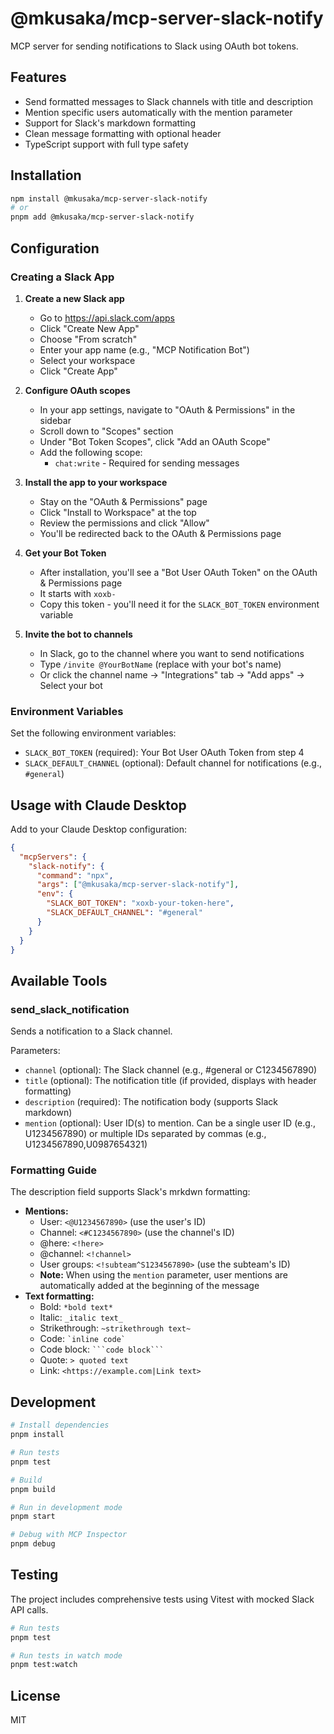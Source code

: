 # @mkusaka/mcp-server-slack-notify

MCP server for sending notifications to Slack using OAuth bot tokens.

## Features

- Send formatted messages to Slack channels with title and description
- Mention specific users automatically with the mention parameter
- Support for Slack's markdown formatting
- Clean message formatting with optional header
- TypeScript support with full type safety

## Installation

```bash
npm install @mkusaka/mcp-server-slack-notify
# or
pnpm add @mkusaka/mcp-server-slack-notify
```

## Configuration

### Creating a Slack App

1. **Create a new Slack app**
   - Go to https://api.slack.com/apps
   - Click "Create New App"
   - Choose "From scratch"
   - Enter your app name (e.g., "MCP Notification Bot")
   - Select your workspace
   - Click "Create App"

2. **Configure OAuth scopes**
   - In your app settings, navigate to "OAuth & Permissions" in the sidebar
   - Scroll down to "Scopes" section
   - Under "Bot Token Scopes", click "Add an OAuth Scope"
   - Add the following scope:
     - `chat:write` - Required for sending messages

3. **Install the app to your workspace**
   - Stay on the "OAuth & Permissions" page
   - Click "Install to Workspace" at the top
   - Review the permissions and click "Allow"
   - You'll be redirected back to the OAuth & Permissions page

4. **Get your Bot Token**
   - After installation, you'll see a "Bot User OAuth Token" on the OAuth & Permissions page
   - It starts with `xoxb-`
   - Copy this token - you'll need it for the `SLACK_BOT_TOKEN` environment variable

5. **Invite the bot to channels**
   - In Slack, go to the channel where you want to send notifications
   - Type `/invite @YourBotName` (replace with your bot's name)
   - Or click the channel name → "Integrations" tab → "Add apps" → Select your bot

### Environment Variables

Set the following environment variables:

- `SLACK_BOT_TOKEN` (required): Your Bot User OAuth Token from step 4
- `SLACK_DEFAULT_CHANNEL` (optional): Default channel for notifications (e.g., `#general`)

## Usage with Claude Desktop

Add to your Claude Desktop configuration:

```json
{
  "mcpServers": {
    "slack-notify": {
      "command": "npx",
      "args": ["@mkusaka/mcp-server-slack-notify"],
      "env": {
        "SLACK_BOT_TOKEN": "xoxb-your-token-here",
        "SLACK_DEFAULT_CHANNEL": "#general"
      }
    }
  }
}
```

## Available Tools

### send_slack_notification

Sends a notification to a Slack channel.

Parameters:
- `channel` (optional): The Slack channel (e.g., #general or C1234567890)
- `title` (optional): The notification title (if provided, displays with header formatting)
- `description` (required): The notification body (supports Slack markdown)
- `mention` (optional): User ID(s) to mention. Can be a single user ID (e.g., U1234567890) or multiple IDs separated by commas (e.g., U1234567890,U0987654321)

### Formatting Guide

The description field supports Slack's mrkdwn formatting:

- **Mentions:**
  - User: `<@U1234567890>` (use the user's ID)
  - Channel: `<#C1234567890>` (use the channel's ID)
  - @here: `<!here>`
  - @channel: `<!channel>`
  - User groups: `<!subteam^S1234567890>` (use the subteam's ID)
  - **Note:** When using the `mention` parameter, user mentions are automatically added at the beginning of the message
- **Text formatting:**
  - Bold: `*bold text*`
  - Italic: `_italic text_`
  - Strikethrough: `~strikethrough text~`
  - Code: `` `inline code` ``
  - Code block: ` ```code block``` `
  - Quote: `> quoted text`
  - Link: `<https://example.com|Link text>`

## Development

```bash
# Install dependencies
pnpm install

# Run tests
pnpm test

# Build
pnpm build

# Run in development mode
pnpm start

# Debug with MCP Inspector
pnpm debug
```

## Testing

The project includes comprehensive tests using Vitest with mocked Slack API calls.

```bash
# Run tests
pnpm test

# Run tests in watch mode
pnpm test:watch
```

## License

MIT